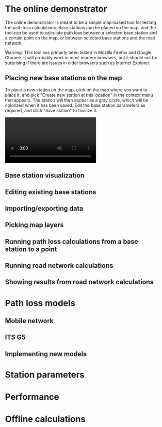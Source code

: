# The online demonstrator
The online demonstrator is meant to be a simple map-based tool for testing the path loss calculations. Base stations can be placed on the map, and the tool can be used to calculate path loss between a selected base station and a certain point on the map, or between selected base stations and the road network.

Warning: This tool has primarly been tested in Mozilla Firefox and Google Chrome. It will probably work in most modern browsers, but it should not be surprising if there are issues in older browsers such as Internet Explorer.

## Placing new base stations on the map
To place a new station on the map, click on the map where you want to place it, and pick "Create new station at this location" in the context menu that appears. The station will then appear as a gray circle, which will be colorized when it has been saved. Edit the base station parameters as required, and click "Save station" to finalize it.

<video src='./Docs/media/create-station.mp4'></video>

## Base station visualization

## Editing existing base stations
## Importing/exporting data
## Picking map layers
## Running path loss calculations from a base station to a point
## Running road network calculations
## Showing results from road network calculations

# Path loss models
## Mobile network
## ITS G5
## Implementing new models

# Station parameters
# Performance
# Offline calculations